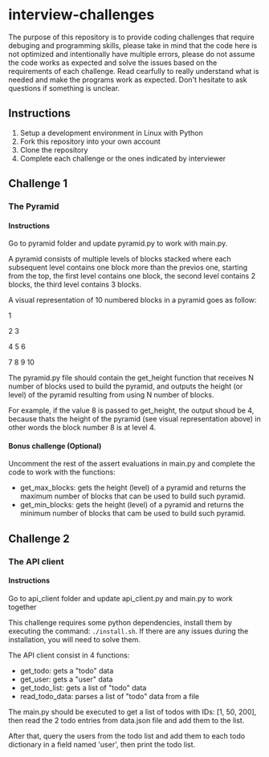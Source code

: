 # interview-challenges

The purpose of this repository is to provide coding challenges that require debuging and programming skills, please take in mind that the code here is not optimized and intentionally have multiple errors, please do not assume the code works as expected and solve the issues based on the requirements of each challenge. Read cearfully to really understand what is needed and make the programs work as expected. Don't hesitate to ask questions if something is unclear.

## Instructions

1. Setup a development environment in Linux with Python
2. Fork this repository into your own account
3. Clone the repository
4. Complete each challenge or the ones indicated by interviewer

## Challenge 1

### The Pyramid

#### Instructions

Go to pyramid folder and update pyramid.py to work with main.py.

A pyramid consists of multiple levels of blocks stacked where each subsequent level contains one block more than the previos one, starting from the top, the first level contains one block, the second level contains 2 blocks, the third level contains 3 blocks.

A visual representation of 10 numbered blocks in a pyramid goes as follow:

1

2 3

4 5 6

7 8 9 10

The pyramid.py file should contain the get_height function that receives N number of blocks used to build the pyramid, and outputs the height (or level) of the pyramid resulting from using N number of blocks.

For example, if the value 8 is passed to get_height, the output shoud be 4, because thats the height of the pyramid (see visual representation above) in other words the block number 8 is at level 4.

#### Bonus challenge (Optional)

Uncomment the rest of the assert evaluations in main.py and complete the code to work with the functions:

* get_max_blocks: gets the height (level) of a pyramid and returns the maximum number of blocks that can be used to build such pyramid.
* get_min_blocks: gets the height (level) of a pyramid and returns the minimum number of blocks that cam be used to build such pyramid.

## Challenge 2

### The API client

#### Instructions

Go to api_client folder and update api_client.py and main.py to work together

This challenge requires some python dependencies, install them by executing the command: `./install.sh`. If there are any issues during the installation, you will need to solve them.

The API client consist in 4 functions:

* get_todo: gets a "todo" data
* get_user: gets a "user" data
* get_todo_list: gets a list of "todo" data
* read_todo_data: parses a list of "todo" data from a file

The main.py should be executed to get a list of todos with IDs: [1, 50, 200], then read the 2 todo entries from data.json file and add them to the list.

After that, query the users from the todo list and add them to each todo dictionary in a field named 'user', then print the todo list.


